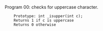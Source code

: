 Program 00: checks for uppercase character.

		Prototype: int _isupper(int c);
		Returns 1 if c is uppercase
		Returns 0 otherwise
